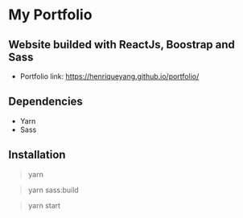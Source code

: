 # **My Portfolio**

## **Website builded with ReactJs, Boostrap and Sass**

- Portfolio link: https://henriqueyang.github.io/portfolio/

## Dependencies

- Yarn
- Sass

## Installation

> yarn

> yarn sass:build

> yarn start